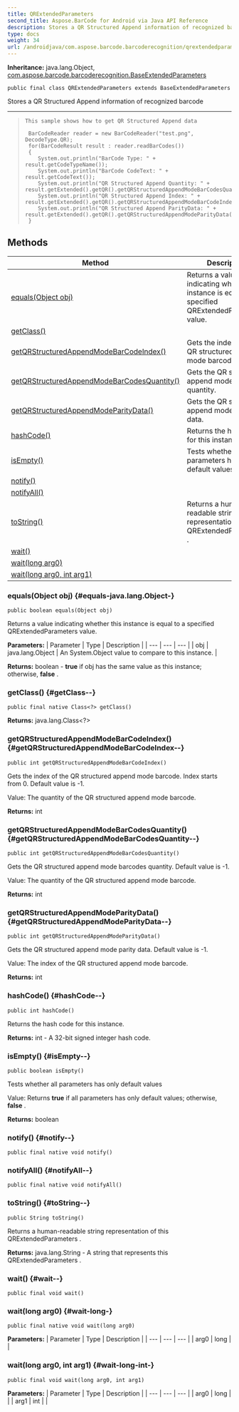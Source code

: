```yaml
---
title: QRExtendedParameters
second_title: Aspose.BarCode for Android via Java API Reference
description: Stores a QR Structured Append information of recognized barcode
type: docs
weight: 34
url: /androidjava/com.aspose.barcode.barcoderecognition/qrextendedparameters/
---
```

**Inheritance:**
java.lang.Object, [com.aspose.barcode.barcoderecognition.BaseExtendedParameters](../../com.aspose.barcode.barcoderecognition/baseextendedparameters)
```
public final class QRExtendedParameters extends BaseExtendedParameters
```

Stores a QR Structured Append information of recognized barcode

--------------------

> ```
> This sample shows how to get QR Structured Append data
>  
>  BarCodeReader reader = new BarCodeReader("test.png", DecodeType.QR);
>  for(BarCodeResult result : reader.readBarCodes())
>  {
>     System.out.println("BarCode Type: " + result.getCodeTypeName());
>     System.out.println("BarCode CodeText: " + result.getCodeText());
>     System.out.println("QR Structured Append Quantity: " + result.getExtended().getQR().getQRStructuredAppendModeBarCodesQuantity());
>     System.out.println("QR Structured Append Index: " + result.getExtended().getQR().getQRStructuredAppendModeBarCodeIndex());
>     System.out.println("QR Structured Append ParityData: " + result.getExtended().getQR().getQRStructuredAppendModeParityData());
>  }
> ```
## Methods

| Method | Description |
| --- | --- |
| [equals(Object obj)](#equals-java.lang.Object-) | Returns a value indicating whether this instance is equal to a specified  QRExtendedParameters  value. |
| [getClass()](#getClass--) |  |
| [getQRStructuredAppendModeBarCodeIndex()](#getQRStructuredAppendModeBarCodeIndex--) | Gets the index of the QR structured append mode barcode. |
| [getQRStructuredAppendModeBarCodesQuantity()](#getQRStructuredAppendModeBarCodesQuantity--) | Gets the QR structured append mode barcodes quantity. |
| [getQRStructuredAppendModeParityData()](#getQRStructuredAppendModeParityData--) | Gets the QR structured append mode parity data. |
| [hashCode()](#hashCode--) | Returns the hash code for this instance. |
| [isEmpty()](#isEmpty--) | Tests whether all parameters has only default values |
| [notify()](#notify--) |  |
| [notifyAll()](#notifyAll--) |  |
| [toString()](#toString--) | Returns a human-readable string representation of this  QRExtendedParameters . |
| [wait()](#wait--) |  |
| [wait(long arg0)](#wait-long-) |  |
| [wait(long arg0, int arg1)](#wait-long-int-) |  |
### equals(Object obj) {#equals-java.lang.Object-}
```
public boolean equals(Object obj)
```


Returns a value indicating whether this instance is equal to a specified  QRExtendedParameters  value.

**Parameters:**
| Parameter | Type | Description |
| --- | --- | --- |
| obj | java.lang.Object | An System.Object value to compare to this instance. |

**Returns:**
boolean -  **true**  if obj has the same value as this instance; otherwise,  **false** .
### getClass() {#getClass--}
```
public final native Class<?> getClass()
```




**Returns:**
java.lang.Class<?>
### getQRStructuredAppendModeBarCodeIndex() {#getQRStructuredAppendModeBarCodeIndex--}
```
public int getQRStructuredAppendModeBarCodeIndex()
```


Gets the index of the QR structured append mode barcode. Index starts from 0. Default value is -1.

Value: The quantity of the QR structured append mode barcode.

**Returns:**
int
### getQRStructuredAppendModeBarCodesQuantity() {#getQRStructuredAppendModeBarCodesQuantity--}
```
public int getQRStructuredAppendModeBarCodesQuantity()
```


Gets the QR structured append mode barcodes quantity. Default value is -1.

Value: The quantity of the QR structured append mode barcode.

**Returns:**
int
### getQRStructuredAppendModeParityData() {#getQRStructuredAppendModeParityData--}
```
public int getQRStructuredAppendModeParityData()
```


Gets the QR structured append mode parity data. Default value is -1.

Value: The index of the QR structured append mode barcode.

**Returns:**
int
### hashCode() {#hashCode--}
```
public int hashCode()
```


Returns the hash code for this instance.

**Returns:**
int - A 32-bit signed integer hash code.
### isEmpty() {#isEmpty--}
```
public boolean isEmpty()
```


Tests whether all parameters has only default values

Value: Returns  **true**  if all parameters has only default values; otherwise,  **false** .

**Returns:**
boolean
### notify() {#notify--}
```
public final native void notify()
```




### notifyAll() {#notifyAll--}
```
public final native void notifyAll()
```




### toString() {#toString--}
```
public String toString()
```


Returns a human-readable string representation of this  QRExtendedParameters .

**Returns:**
java.lang.String - A string that represents this  QRExtendedParameters .
### wait() {#wait--}
```
public final void wait()
```




### wait(long arg0) {#wait-long-}
```
public final native void wait(long arg0)
```




**Parameters:**
| Parameter | Type | Description |
| --- | --- | --- |
| arg0 | long |  |

### wait(long arg0, int arg1) {#wait-long-int-}
```
public final void wait(long arg0, int arg1)
```




**Parameters:**
| Parameter | Type | Description |
| --- | --- | --- |
| arg0 | long |  |
| arg1 | int |  |

